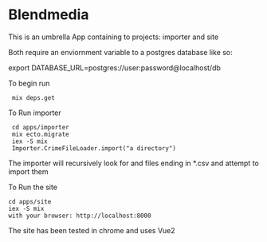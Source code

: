 # Blendmedia

This is an umbrella App containing to projects: importer and site

Both require an enviornment variable to a postgres database like so:
 
 export DATABASE_URL=postgres://user:password@localhost/db


To begin run

     mix deps.get

To Run importer

     cd apps/importer
     mix ecto.migrate
     iex -S mix
     Importer.CrimeFileLoader.import("a directory")

The importer will recursively look for and files ending in *.csv and attempt to import them


To Run the site

    cd apps/site
    iex -S mix
    with your browser: http://localhost:8000

The site has been tested in chrome and uses Vue2
